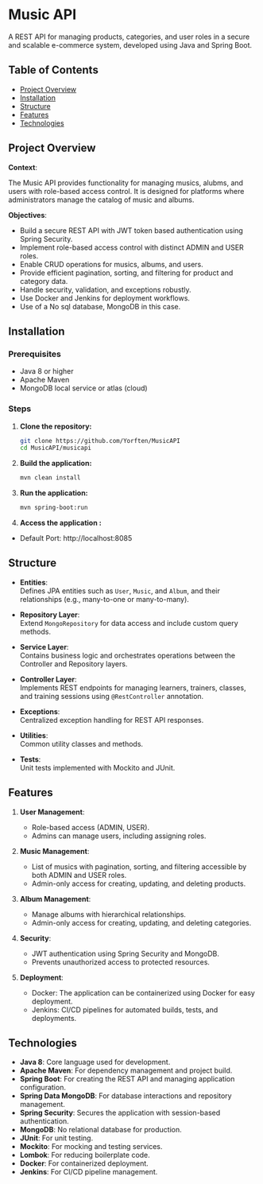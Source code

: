 # Music API

A REST API for managing products, categories, and user roles in a secure and scalable e-commerce system, developed using Java and Spring Boot.

## Table of Contents

- [Project Overview](#project-overview)
- [Installation](#installation)
- [Structure](#structure)
- [Features](#features)
- [Technologies](#technologies)


## Project Overview

**Context**:  

The Music API provides functionality for managing musics, alubms, and users with role-based access control. It is designed for platforms where administrators manage the catalog of music and albums.


**Objectives**:

- Build a secure REST API with JWT token based authentication using Spring Security.
- Implement role-based access control with distinct ADMIN and USER roles.
- Enable CRUD operations for musics, albums, and users.
- Provide efficient pagination, sorting, and filtering for product and category data.
- Handle security, validation, and exceptions robustly.
- Use Docker and Jenkins for deployment workflows.
- Use of a No sql database, MongoDB in this case.

## Installation

### Prerequisites

- Java 8 or higher
- Apache Maven
- MongoDB local service or atlas (cloud)

### Steps

1. **Clone the repository:**

   ```sh
   git clone https://github.com/Yorften/MusicAPI
   cd MusicAPI/musicapi

2. **Build the application:**
   ```sh
   mvn clean install

3. **Run the application:**
   ```sh
   mvn spring-boot:run

3. **Access the application :**
  - Default Port: http://localhost:8085

## Structure

- **Entities**:  
  Defines JPA entities such as `User`, `Music`, and `Album`, and their relationships (e.g., many-to-one or many-to-many).

- **Repository Layer**:  
  Extend `MongoRepository` for data access and include custom query methods.

- **Service Layer**:  
  Contains business logic and orchestrates operations between the Controller and Repository layers.
  
- **Controller Layer**:  
  Implements REST endpoints for managing learners, trainers, classes, and training sessions using `@RestController` annotation.
  
- **Exceptions**:  
  Centralized exception handling for REST API responses.

- **Utilities**:  
  Common utility classes and methods.

- **Tests**:  
  Unit tests implemented with Mockito and JUnit.

## Features

1. **User Management**:
   - Role-based access (ADMIN, USER).
   - Admins can manage users, including assigning roles.

2. **Music Management**:
   - List of musics with pagination, sorting, and filtering accessible by both ADMIN and USER roles.
   - Admin-only access for creating, updating, and deleting products.

3. **Album Management**:
   - Manage albums with hierarchical relationships.
   - Admin-only access for creating, updating, and deleting categories.

4. **Security**:
   - JWT authentication using Spring Security and MongoDB.
   - Prevents unauthorized access to protected resources.

5. **Deployment**:
   - Docker: The application can be containerized using Docker for easy deployment.
   - Jenkins: CI/CD pipelines for automated builds, tests, and deployments.

## Technologies

- **Java 8**: Core language used for development.
- **Apache Maven**: For dependency management and project build.
- **Spring Boot**: For creating the REST API and managing application configuration.
- **Spring Data MongoDB**: For database interactions and repository management.
- **Spring Security**: Secures the application with session-based authentication.
- **MongoDB**: No relational database for production.
- **JUnit**: For unit testing.
- **Mockito**: For mocking and testing services.
- **Lombok**: For reducing boilerplate code.
- **Docker**: For containerized deployment.
- **Jenkins**: For CI/CD pipeline management.